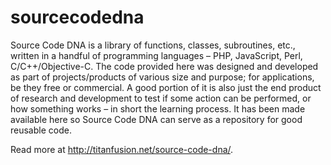 sourcecodedna
=============

Source Code DNA is a library of functions, classes, subroutines, etc., written in a handful of programming languages – PHP, JavaScript, Perl, C/C++/Objective-C. The code provided here was designed and developed as part of projects/products of various size and purpose; for applications, be they free or commercial. A good portion of it is also just the end product of research and development to test if some action can be performed, or how something works – in short the learning process. It has been made available here so Source Code DNA can serve as a repository for good reusable code.

Read more at http://titanfusion.net/source-code-dna/.